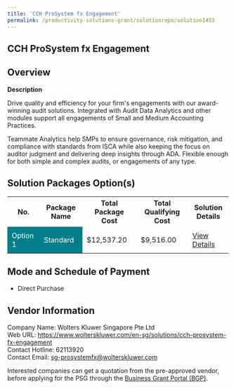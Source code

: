 ```yaml
---
title: 'CCH ProSystem fx Engagement'
permalink: /productivity-solutions-grant/solutionrepo/solution1453
---
```


## CCH ProSystem fx Engagement

## Overview

**Description**

Drive quality and efficiency for your firm's engagements with our award-winning audit solutions. Integrated with Audit Data Analytics and other modules support all engagements of Small and Medium Accounting Practices. 

Teammate Analytics help SMPs to ensure governance, risk mitigation, and compliance with standards from ISCA while also keeping the focus on auditor judgment and delivering deep insights through ADA. Flexible enough for both simple and complex audits, or engagements of any type.

## Solution Packages Option(s)

<table>
<tr>
<th><b>No.</b></th>
<th><b>Package Name</b></th>
<th><b>Total Package Cost</b></th>
<th><b>Total Qualifying Cost</b></th>
<th><b>Solution Details</b></th>
</tr>
<tr>
<td style='padding: 10px; background-color: #037E8A; color: #FFFFFF;'>Option 1</td>
<td style='padding: 10px; background-color: #037E8A; color: #FFFFFF;'>Standard </td>
<td style='padding: 10px;'>$12,537.20</td>
<td style='padding: 10px;'>$9,516.00</td>
<td style='padding: 10px;'><a href='/images/psg/Wolters_Kluwer_Singapore_CCH_05102023_Desensitised_Annex3_Part1.pdf' target='_blank'>View Details</a></td>
</tr>
</table>

## Mode and Schedule of Payment

 - Direct Purchase

## Vendor Information

 Company Name: Wolters Kluwer Singapore Pte Ltd<br>Web URL: https://www.wolterskluwer.com/en-sg/solutions/cch-prosystem-fx-engagement <br>Contact Hotline: 62113920 <br>Contact Email: sg-prosystemfx@wolterskluwer.com <br>

Interested companies can get a quotation from the pre-approved vendor, before applying for the PSG through the <a href='https://www.businessgrants.gov.sg/' target='_blank' rel='noopener'>Business Grant Portal (BGP)</a>.

<script src="/jquery/resize-tables.js"></script>
